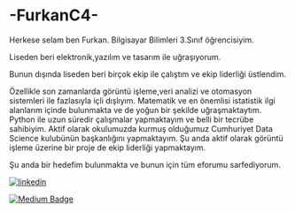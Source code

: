 # -FurkanC4-

Herkese selam ben Furkan. Bilgisayar Bilimleri 3.Sınıf öğrencisiyim.

Liseden beri elektronik,yazılım ve tasarım ile uğraşıyorum. 

Bunun dışında liseden beri birçok ekip ile çalıştım ve ekip liderliği üstlendim.

Özellikle son zamanlarda görüntü işleme,veri analizi ve otomasyon sistemleri ile fazlasıyla içli dışlıyım.
Matematik ve en önemlisi istatistik ilgi alanlarım içinde bulunmakta ve de  yoğun bir şekilde uğraşmaktaytım.
Python ile uzun süredir çalışmalar yapmaktayım ve belli bir tecrübe sahibiyim.
Aktif olarak okulumuzda kurmuş olduğumuz Cumhuriyet Data Science kulubünün başkanlığını yapmaktayım.
Şu anda  aktif olarak görüntü işleme üzerine bir proje de ekip liderliği yapmaktayım.

Şu anda bir hedefim bulunmakta ve bunun için tüm eforumu sarfediyorum. 
 



[![linkedin](https://img.shields.io/badge/Linkedin-000000?style=for-the-badge&logo=Linkedin&logoColor=white)](https://www.linkedin.com/in/h%C3%BCseyin-furkan-ta%C5%9Fyumruk-644aa41b9/)




[![Medium Badge](https://img.shields.io/badge/-Medium-757575?style=flat-quare&labelColor=757575&logo=Medium&logoColor=white&link=link)](https://medium.com/@tasyumruk.huseyin) 
